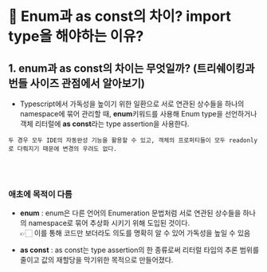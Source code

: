 # 💙 Enum과 as const의 차이? import type을 해야하는 이유?

## 1. enum과 as const의 차이는 무엇일까? (트리쉐이킹과 번들 사이즈 관점에서 알아보기)

- Typescript에서 가독성을 높이기 위한 일환으로 서로 연관된 상수들을 하나의 namespace에 묶어 관리할 때, **enum**키워드를 사용해 Enum type을 선언하거나 객체 리터럴에 **as const**라는 type assertion을 사용한다.

```
두 경우 모두 IDE의 자동완성 기능을 활용할 수 있고, 객체의 프로퍼티들이 모두 readonly로 다뤄지기 때문에 변경의 우려도 없다.
```

  <br/>
  <br/>

### 애초에 목적이 다름

- **enum** : enum은 다른 언어의 Enumeration 문법처럼 서로 연관된 상수들을 하나의 namespace로 묶어 추상화 시키기 위해 도입된 것이다. <br/>
  👉🏻 이를 통해 코드만 보더라도 의도를 명확히 알 수 있어 가독성을 높일 수 있음

- **as const** : as const는 type assertion의 한 종류로써 리터럴 타입의 추론 범위를 줄이고 값의 재할당을 막기위한 목적으로 만들어졌다.
